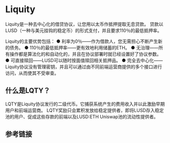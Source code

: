 # Liquity
Liquity是一种去中心化的借贷协议，让您用以太币作抵押提取无息贷款。 贷款以LUSD（一种与美元挂钩的稳定币）的形式支付，并且要求110％的最低抵押率。

Liquity的主要优势包括：
●  利率为0％——作为借款人，您无需担心不断产生新的债务。
●  110％的最低抵押率——更有效地利用储蓄的ETH。
●  无治理——所有操作都是算法化的和自动化的，并且在协议部署时就已经设置好了协议参数。
●  可直接赎回——LUSD可以随时按面值赎回相关抵押品。
●  完全去中心化——Liquity协议没有管理密钥，并且可以通过由不同前端运营商提供的多个接口进行访问，从而使其不受审查。


## 什么是LQTY？

LQTY是Liquity协议发行的二级代币。它捕获系统产生的费用收入并以此激励早期用户和前端运营商。
LQTY奖励只会累积发放给稳定提供者，即将LUSD存入稳定池的用户、促成这些存款的前端以及LUSD:ETH Uniswap池的流动性提供者。


## 参考链接